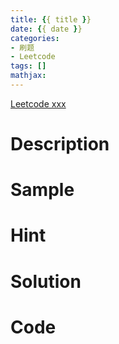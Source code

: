 ```yaml
---
title: {{ title }}
date: {{ date }}
categories:
- 刷题
- Leetcode
tags: []
mathjax: 
---
```


[Leetcode xxx](xxx)

<!--more-->

# Description



# Sample



# Hint



# Solution



# Code

